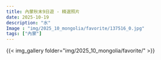```yaml
---
title: 內蒙秋末9日遊 - 精選照片
date: 2025-10-19
description: "水"
Image : "img/2025_10_mongolia/favorite/137516_0.jpg"
tags: ["內蒙"]
---
```


{{< img_gallery  folder="img/2025_10_mongolia/favorite/" >}}